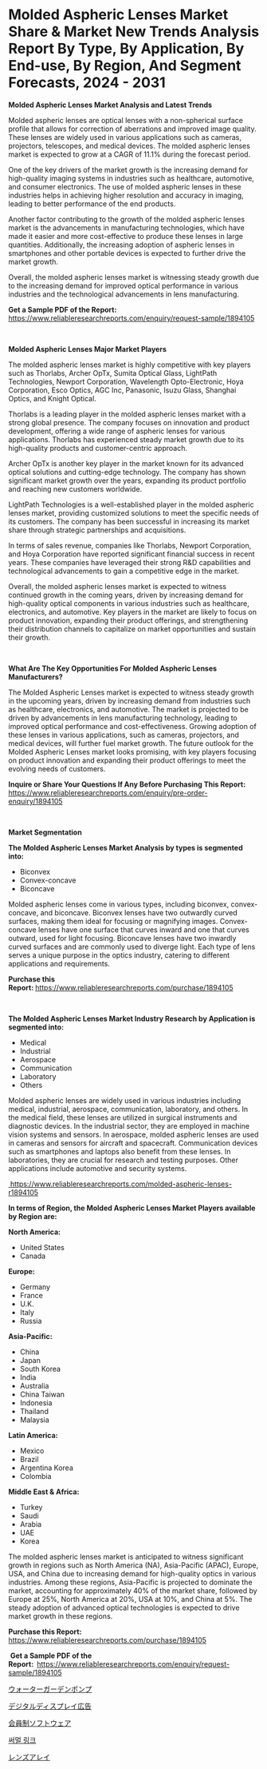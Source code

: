 <p><h1>Molded Aspheric Lenses Market Share & Market New Trends Analysis Report By Type, By Application, By End-use, By Region, And Segment Forecasts, 2024 - 2031</h1></p><p><strong>Molded Aspheric Lenses Market Analysis and Latest Trends</strong></p>
<p><p>Molded aspheric lenses are optical lenses with a non-spherical surface profile that allows for correction of aberrations and improved image quality. These lenses are widely used in various applications such as cameras, projectors, telescopes, and medical devices. The molded aspheric lenses market is expected to grow at a CAGR of 11.1% during the forecast period.</p><p>One of the key drivers of the market growth is the increasing demand for high-quality imaging systems in industries such as healthcare, automotive, and consumer electronics. The use of molded aspheric lenses in these industries helps in achieving higher resolution and accuracy in imaging, leading to better performance of the end products.</p><p>Another factor contributing to the growth of the molded aspheric lenses market is the advancements in manufacturing technologies, which have made it easier and more cost-effective to produce these lenses in large quantities. Additionally, the increasing adoption of aspheric lenses in smartphones and other portable devices is expected to further drive the market growth.</p><p>Overall, the molded aspheric lenses market is witnessing steady growth due to the increasing demand for improved optical performance in various industries and the technological advancements in lens manufacturing.</p></p>
<p><strong>Get a Sample PDF of the Report:&nbsp;</strong> <a href="https://www.reliableresearchreports.com/enquiry/request-sample/1894105">https://www.reliableresearchreports.com/enquiry/request-sample/1894105</a></p>
<p>&nbsp;</p>
<p><strong>Molded Aspheric Lenses Major Market Players</strong></p>
<p><p>The molded aspheric lenses market is highly competitive with key players such as Thorlabs, Archer OpTx, Sumita Optical Glass, LightPath Technologies, Newport Corporation, Wavelength Opto-Electronic, Hoya Corporation, Esco Optics, AGC Inc, Panasonic, Isuzu Glass, Shanghai Optics, and Knight Optical. </p><p>Thorlabs is a leading player in the molded aspheric lenses market with a strong global presence. The company focuses on innovation and product development, offering a wide range of aspheric lenses for various applications. Thorlabs has experienced steady market growth due to its high-quality products and customer-centric approach.</p><p>Archer OpTx is another key player in the market known for its advanced optical solutions and cutting-edge technology. The company has shown significant market growth over the years, expanding its product portfolio and reaching new customers worldwide.</p><p>LightPath Technologies is a well-established player in the molded aspheric lenses market, providing customized solutions to meet the specific needs of its customers. The company has been successful in increasing its market share through strategic partnerships and acquisitions.</p><p>In terms of sales revenue, companies like Thorlabs, Newport Corporation, and Hoya Corporation have reported significant financial success in recent years. These companies have leveraged their strong R&D capabilities and technological advancements to gain a competitive edge in the market.</p><p>Overall, the molded aspheric lenses market is expected to witness continued growth in the coming years, driven by increasing demand for high-quality optical components in various industries such as healthcare, electronics, and automotive. Key players in the market are likely to focus on product innovation, expanding their product offerings, and strengthening their distribution channels to capitalize on market opportunities and sustain their growth.</p></p>
<p>&nbsp;</p>
<p><strong>What Are The Key Opportunities For Molded Aspheric Lenses Manufacturers?</strong></p>
<p><p>The Molded Aspheric Lenses market is expected to witness steady growth in the upcoming years, driven by increasing demand from industries such as healthcare, electronics, and automotive. The market is projected to be driven by advancements in lens manufacturing technology, leading to improved optical performance and cost-effectiveness. Growing adoption of these lenses in various applications, such as cameras, projectors, and medical devices, will further fuel market growth. The future outlook for the Molded Aspheric Lenses market looks promising, with key players focusing on product innovation and expanding their product offerings to meet the evolving needs of customers.</p></p>
<p><strong>Inquire or Share Your Questions If Any Before Purchasing This Report:</strong> <a href="https://www.reliableresearchreports.com/enquiry/pre-order-enquiry/1894105">https://www.reliableresearchreports.com/enquiry/pre-order-enquiry/1894105</a></p>
<p>&nbsp;</p>
<p><strong>Market Segmentation</strong></p>
<p><strong>The Molded Aspheric Lenses Market Analysis by types is segmented into:</strong></p>
<p><ul><li>Biconvex</li><li>Convex-concave</li><li>Biconcave</li></ul></p>
<p><p>Molded aspheric lenses come in various types, including biconvex, convex-concave, and biconcave. Biconvex lenses have two outwardly curved surfaces, making them ideal for focusing or magnifying images. Convex-concave lenses have one surface that curves inward and one that curves outward, used for light focusing. Biconcave lenses have two inwardly curved surfaces and are commonly used to diverge light. Each type of lens serves a unique purpose in the optics industry, catering to different applications and requirements.</p></p>
<p><strong>Purchase this Report:&nbsp;</strong><a href="https://www.reliableresearchreports.com/purchase/1894105">https://www.reliableresearchreports.com/purchase/1894105</a></p>
<p>&nbsp;</p>
<p><strong>The Molded Aspheric Lenses Market Industry Research by Application is segmented into:</strong></p>
<p><ul><li>Medical</li><li>Industrial</li><li>Aerospace</li><li>Communication</li><li>Laboratory</li><li>Others</li></ul></p>
<p><p>Molded aspheric lenses are widely used in various industries including medical, industrial, aerospace, communication, laboratory, and others. In the medical field, these lenses are utilized in surgical instruments and diagnostic devices. In the industrial sector, they are employed in machine vision systems and sensors. In aerospace, molded aspheric lenses are used in cameras and sensors for aircraft and spacecraft. Communication devices such as smartphones and laptops also benefit from these lenses. In laboratories, they are crucial for research and testing purposes. Other applications include automotive and security systems.</p></p>
<p><a href="https://www.reliableresearchreports.com/molded-aspheric-lenses-r1894105">&nbsp;https://www.reliableresearchreports.com/molded-aspheric-lenses-r1894105</a></p>
<p><strong>In terms of Region, the Molded Aspheric Lenses Market Players available by Region are:</strong></p>
<p>
    <p> <strong> North America: </strong>
        <ul>
            <li>United States</li>
            <li>Canada</li>
        </ul>
        </p> 
    <p> <strong> Europe: </strong>
        <ul>
            <li>Germany</li>
            <li>France</li>
            <li>U.K.</li>
            <li>Italy</li>
            <li>Russia</li>
        </ul>
        </p> 
    <p> <strong> Asia-Pacific: </strong>
        <ul>
            <li>China</li>
            <li>Japan</li>
            <li>South Korea</li>
            <li>India</li>
            <li>Australia</li>
            <li>China Taiwan</li>
            <li>Indonesia</li>
            <li>Thailand</li>
            <li>Malaysia</li>
        </ul>
        </p> 
    <p> <strong> Latin America: </strong>
        <ul>
            <li>Mexico</li>
            <li>Brazil</li>
            <li>Argentina Korea</li>
            <li>Colombia</li>
        </ul>
        </p> 
    <p> <strong> Middle East & Africa: </strong>
        <ul>
            <li>Turkey</li>
            <li>Saudi</li>
            <li>Arabia</li>
            <li>UAE</li>
            <li>Korea</li>
        </ul>
    </p>
    </p>
<p><p>The molded aspheric lenses market is anticipated to witness significant growth in regions such as North America (NA), Asia-Pacific (APAC), Europe, USA, and China due to increasing demand for high-quality optics in various industries. Among these regions, Asia-Pacific is projected to dominate the market, accounting for approximately 40% of the market share, followed by Europe at 25%, North America at 20%, USA at 10%, and China at 5%. The steady adoption of advanced optical technologies is expected to drive market growth in these regions.</p></p>
<p><strong>Purchase this Report: </strong><a href="https://www.reliableresearchreports.com/purchase/1894105">https://www.reliableresearchreports.com/purchase/1894105</a></p>
<p>&nbsp;<strong>Get a Sample PDF of the Report:&nbsp;&nbsp;</strong><a href="https://www.reliableresearchreports.com/enquiry/request-sample/1894105">https://www.reliableresearchreports.com/enquiry/request-sample/1894105</a></p>
<p><strong></strong></p>
<p><p><a href="https://medium.com/@mad.jake/%E6%B0%B4%E5%BA%AD%E3%81%AE%E3%83%9D%E3%83%B3%E3%83%97%E5%B8%82%E5%A0%B4-%E3%82%BF%E3%82%A4%E3%83%97-%E7%94%A8%E9%80%94-%E5%9C%B0%E7%90%86%E3%81%AB%E3%82%88%E3%82%8B%E5%8C%85%E6%8B%AC%E7%9A%84%E8%A9%95%E4%BE%A1-5e1c8907dfe1">ウォーターガーデンポンプ</a></p><p><a href="https://github.com/AaronVargas43/Market-Research-Report-List-1/blob/main/417524337500.md">デジタルディスプレイ広告</a></p><p><a href="https://github.com/oqoeusbvpadwjs08/Market-Research-Report-List-1/blob/main/356397537499.md">会員制ソフトウェア</a></p><p><a href="https://medium.com/@earnesteidenreichja/%EC%97%B4%EC%A0%84-%EB%A7%81%ED%81%AC-%EC%8B%9C%EC%9E%A5-%EA%B2%BD%EC%9F%81-%EB%B6%84%EC%84%9D-%EC%8B%9C%EC%9E%A5-%EB%8F%99%ED%96%A5-%EB%B0%8F-2031%EB%85%84%EA%B9%8C%EC%A7%80%EC%9D%98-%EC%98%88%EC%B8%A1-8d65675f9322">써멀 링크</a></p><p><a href="https://medium.com/@joanne.scott9078/%E3%83%AC%E3%83%B3%E3%82%BA%E3%82%A2%E3%83%AC%E3%82%A4%E5%B8%82%E5%A0%B4%E5%B1%95%E6%9C%9B-%E7%94%A3%E6%A5%AD%E6%A6%82%E8%A6%81%E3%81%A8%E4%BA%88%E6%B8%AC-2024%E5%B9%B4%E3%81%8B%E3%82%892031%E5%B9%B4-c1c289edaa6a">レンズアレイ</a></p></p>